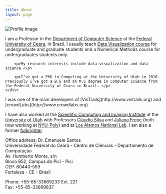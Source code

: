 ```yaml
---
title: About
layout: page
---
```

<div class="side-by-side"> 
    <div class="toleft"> <img class="image" src="{{ site.url }}/{{ site.picture }}" alt="Profile Image">
    </div>
    <div class="toright">
        <p>I am a Professor in the <a href="http://portal.dc.ufc.br/">Department of Computer Science</a> at the <a href="http://www.ufc.br">Federal University of Ceara</a>, in Brazil. I usually teach <a href="/datavis-course/">Data Visualization course</a> for undergraduate and graduate students and a Numerical Methods course for undergraduates students only.</p>
        
        <p>My research interests include data visualization and data science.</p>

        <p>I’ve got a PhD in Computing at the University of Utah in 2010. Previously I’ve got a B.S and an M.S degree in Computer Science from the Federal University of Ceara in Brazil. </p>
    </div>
</div>
I was one of the main developers of [VisTrails](http://www.vistrails.org) and [crowdLabs](http://www.crowdlabs.org).

I have also worked at the [Scientific Computing and Imaging Institute](http://www.sci.utah.edu) at the [University of Utah](http://www.utah.edu) with Professors [Cláudio Silva](http://vgc.poly.edu/~csilva/) and [Juliana Freire](http://vgc.poly.edu/~juliana/) (both now working at [NYU-Poly](http://www.poly.edu)) and at [Los Alamos National Lab](http://www.lanl.gov). I am also a former [fulbrighter](http://www.iie.org/Fulbright/). 

Office address:
Dr. Emanuele Santos<br>
Universidade Federal do Ceará - Centro de Ciências - Departamento de Computação<br>
Av. Humberto Monte, s/n <br>
Bloco 952, Campus do Pici - Pici<br> 
CEP: 60440-593<br>
Fortaleza - CE - Brasil<br>

Phone: +55-85-33669233 Ext. 221 <br>
Fax: +55-85-33669837<br>
